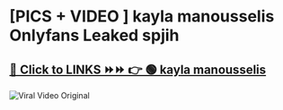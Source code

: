 
 # [PICS + VIDEO ] kayla manousselis Onlyfans Leaked spjih

## <h2><a href="https://clipsfans.com/kayla_manousselis&ref=git">🔗 Click to LINKS ⏩⏩ 👉 🟢 kayla manousselis </a></h2>

<a href="https://clipsfans.com/kayla_manousselis&ref=git" rel="nofollow" data-target="animated-image.originalLink"><img src="https://i.ibb.co.com/xMMVF88/686577567.gif" alt="Viral Video Original" style="max-width: 100%; display: inline-block;" data-target="animated-image.originalImage"></a>

